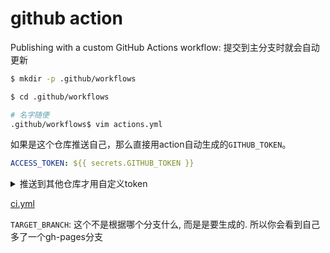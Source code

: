 # github action
Publishing with a custom GitHub Actions workflow: 提交到主分支时就会自动更新

```bash
$ mkdir -p .github/workflows

$ cd .github/workflows

# 名字随便
.github/workflows$ vim actions.yml
```

如果是这个仓库推送自己，那么直接用action自动生成的`GITHUB_TOKEN`。
```yml
ACCESS_TOKEN: ${{ secrets.GITHUB_TOKEN }}
```

<details>
<summary> 推送到其他仓库才用自定义token </summary>
创建token
点击你的头像 > Settings > Developer settings > Personal access tokens > Generate new token (classic). 权限至少要勾选repo, workflow

在仓库Settings> Secrets> Actions> New repository secret> 命名变量`ACCESS_TOKEN`, 填上生成token的值

在ci.yml中用`ACCESS_TOKEN: ${{ secrets.ACCESS_TOKEN }}`
</details>


[ci.yml](../../.github/workflows/ci.yml)

`TARGET_BRANCH`: 这个不是根据哪个分支什么, 而是是要生成的. 所以你会看到自己多了一个gh-pages分支